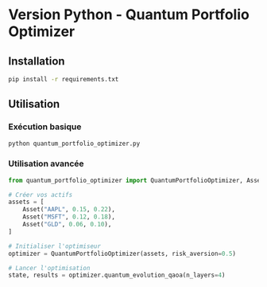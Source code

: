 # Version Python - Quantum Portfolio Optimizer

## Installation

```bash
pip install -r requirements.txt
```

## Utilisation

### Exécution basique
```bash
python quantum_portfolio_optimizer.py
```

### Utilisation avancée

```python
from quantum_portfolio_optimizer import QuantumPortfolioOptimizer, Asset

# Créer vos actifs
assets = [
    Asset("AAPL", 0.15, 0.22),
    Asset("MSFT", 0.12, 0.18),
    Asset("GLD", 0.06, 0.10),
]

# Initialiser l'optimiseur
optimizer = QuantumPortfolioOptimizer(assets, risk_aversion=0.5)

# Lancer l'optimisation
state, results = optimizer.quantum_evolution_qaoa(n_layers=4)
```
